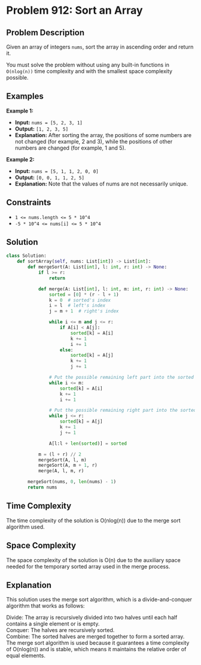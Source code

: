 # Problem 912: Sort an Array

## Problem Description

Given an array of integers `nums`, sort the array in ascending order and return it.

You must solve the problem without using any built-in functions in `O(nlog(n))` time complexity and with the smallest space complexity possible.

## Examples

**Example 1:**

- **Input:** `nums = [5, 2, 3, 1]`
- **Output:** `[1, 2, 3, 5]`
- **Explanation:** After sorting the array, the positions of some numbers are not changed (for example, 2 and 3), while the positions of other numbers are changed (for example, 1 and 5).

**Example 2:**

- **Input:** `nums = [5, 1, 1, 2, 0, 0]`
- **Output:** `[0, 0, 1, 1, 2, 5]`
- **Explanation:** Note that the values of nums are not necessarily unique.

## Constraints

- `1 <= nums.length <= 5 * 10^4`
- `-5 * 10^4 <= nums[i] <= 5 * 10^4`

## Solution

```python
class Solution:
    def sortArray(self, nums: List[int]) -> List[int]:
        def mergeSort(A: List[int], l: int, r: int) -> None:
            if l >= r:
                return

            def merge(A: List[int], l: int, m: int, r: int) -> None:
                sorted = [0] * (r - l + 1)
                k = 0  # sorted's index
                i = l  # left's index
                j = m + 1  # right's index

                while i <= m and j <= r:
                    if A[i] < A[j]:
                        sorted[k] = A[i]
                        k += 1
                        i += 1
                    else:
                        sorted[k] = A[j]
                        k += 1
                        j += 1

                # Put the possible remaining left part into the sorted array.
                while i <= m:
                    sorted[k] = A[i]
                    k += 1
                    i += 1

                # Put the possible remaining right part into the sorted array.
                while j <= r:
                    sorted[k] = A[j]
                    k += 1
                    j += 1

                A[l:l + len(sorted)] = sorted

            m = (l + r) // 2
            mergeSort(A, l, m)
            mergeSort(A, m + 1, r)
            merge(A, l, m, r)

        mergeSort(nums, 0, len(nums) - 1)
        return nums
```
<h2>Time Complexity</h2>

The time complexity of the solution is O(nlog(n)) due to the merge sort algorithm used.<br>

<h2>Space Complexity</h2>

The space complexity of the solution is O(n) due to the auxiliary space needed for the temporary sorted array used in the merge process.<br>

<h2>Explanation</h2>

This solution uses the merge sort algorithm, which is a divide-and-conquer algorithm that works as follows:<br>

Divide: The array is recursively divided into two halves until each half contains a single element or is empty.<br>
Conquer: The halves are recursively sorted.<br>
Combine: The sorted halves are merged together to form a sorted array.<br>
The merge sort algorithm is used because it guarantees a time complexity of O(nlog(n)) and is stable, which means it maintains the relative order of equal elements.<br>